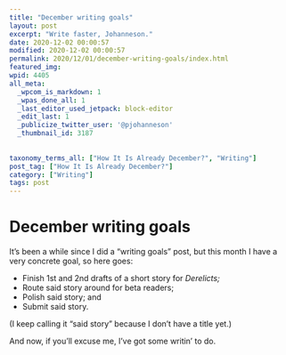 ```yaml
---
title: "December writing goals"
layout: post
excerpt: "Write faster, Johanneson."
date: 2020-12-02 00:00:57
modified: 2020-12-02 00:00:57
permalink: 2020/12/01/december-writing-goals/index.html
featured_img: 
wpid: 4405
all_meta: 
  _wpcom_is_markdown: 1
  _wpas_done_all: 1
  _last_editor_used_jetpack: block-editor
  _edit_last: 1
  _publicize_twitter_user: '@pjohanneson'
  _thumbnail_id: 3187
  
  
taxonomy_terms_all: ["How It Is Already December?", "Writing"]
post_tag: ["How It Is Already December?"]
category: ["Writing"]
tags: post
---
```


# December writing goals

It’s been a while since I did a “writing goals” post, but this month I have a very concrete goal, so here goes:

- Finish 1st and 2nd drafts of a short story for *Derelicts;*
- Route said story around for beta readers;
- Polish said story; and
- Submit said story.

(I keep calling it “said story” because I don’t have a title yet.)

And now, if you’ll excuse me, I’ve got some writin’ to do.